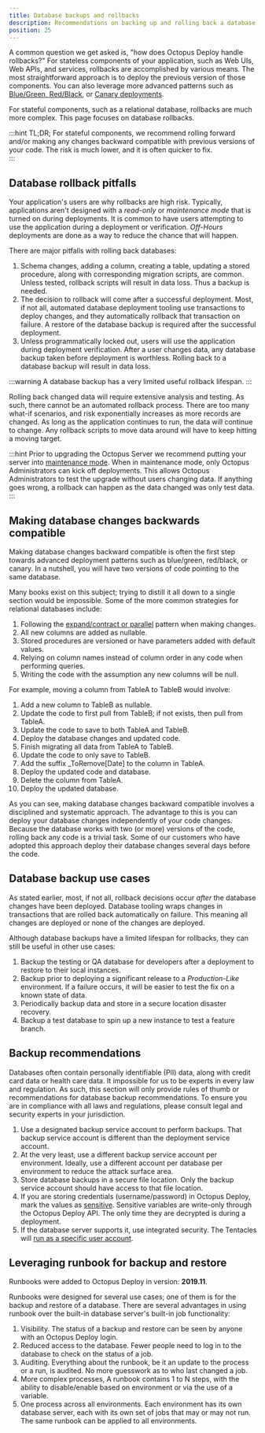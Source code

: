 ```yaml
---
title: Database backups and rollbacks
description: Recommendations on backing up and rolling back a database during a failed deployment.
position: 25
---
```


A common question we get asked is, "how does Octopus Deploy handle rollbacks?"  For stateless components of your application, such as Web UIs, Web APIs, and services, rollbacks are accomplished by various means.  The most straightforward approach is to deploy the previous version of those components.  You can also leverage more advanced patterns such as [Blue/Green, Red/Black](/docs/deployments/patterns/blue-green-deployments/index.md), or [Canary deployments](/docs/deployments/patterns/canary-deployments.md).  

For stateful components, such as a relational database, rollbacks are much more complex.  This page focuses on database rollbacks.

:::hint
TL;DR; For stateful components, we recommend rolling forward and/or making any changes backward compatible with previous versions of your code.  The risk is much lower, and it is often quicker to fix.  
:::

## Database rollback pitfalls

Your application's users are why rollbacks are high risk.  Typically, applications aren't designed with a *read-only* or *maintenance mode* that is turned on during deployments.  It is common to have users attempting to use the application during a deployment or verification.  *Off-Hours* deployments are done as a way to reduce the chance that will happen. 

There are major pitfalls with rolling back databases:

1. Schema changes, adding a column, creating a table, updating a stored procedure, along with corresponding migration scripts, are common.  Unless tested, rollback scripts will result in data loss.  Thus a backup is needed.
2. The decision to rollback will come after a successful deployment.  Most, if not all, automated database deployment tooling use transactions to deploy changes, and they automatically rollback that transaction on failure.  A restore of the database backup is required after the successful deployment.  
3. Unless programmatically locked out, users will use the application during deployment verification.  After a user changes data, any database backup taken before deployment is worthless.  Rolling back to a database backup will result in data loss.

:::warning
A database backup has a very limited useful rollback lifespan.
:::

Rolling back changed data will require extensive analysis and testing.  As such, there cannot be an automated rollback process.  There are too many what-if scenarios, and risk exponentially increases as more records are changed.  As long as the application continues to run, the data will continue to change.  Any rollback scripts to move data around will have to keep hitting a moving target. 

:::hint
Prior to upgrading the Octopus Server we recommend putting your server into [maintenance mode](/docs/administration/managing-infrastructure/maintenance-mode.md).  When in maintenance mode, only Octopus Administrators can kick off deployments.  This allows Octopus Administrators to test the upgrade without users changing data.  If anything goes wrong, a rollback can happen as the data changed was only test data.
:::

## Making database changes backwards compatible

Making database changes backward compatible is often the first step towards advanced deployment patterns such as blue/green, red/black, or canary.  In a nutshell, you will have two versions of code pointing to the same database.   

Many books exist on this subject; trying to distill it all down to a single section would be impossible. Some of the more common strategies for relational databases include:

1. Following the [expand/contract or parallel](https://www.martinfowler.com/bliki/ParallelChange.html) pattern when making changes.
2. All new columns are added as nullable.
3. Stored procedures are versioned or have parameters added with default values.
4. Relying on column names instead of column order in any code when performing queries.
5. Writing the code with the assumption any new columns will be null.

For example, moving a column from TableA to TableB would involve:

1. Add a new column to TableB as nullable.
2. Update the code to first pull from TableB; if not exists, then pull from TableA.
3. Update the code to save to both TableA and TableB.
4. Deploy the database changes and updated code.
5. Finish migrating all data from TableA to TableB.
6. Update the code to only save to TableB.
7. Add the suffix _ToRemove[Date] to the column in TableA.
8. Deploy the updated code and database.
9. Delete the column from TableA.
10. Deploy the updated database.

As you can see, making database changes backward compatible involves a disciplined and systematic approach.  The advantage to this is you can deploy your database changes independently of your code changes.  Because the database works with two (or more) versions of the code, rolling back any code is a trivial task.  Some of our customers who have adopted this approach deploy their database changes several days before the code.

## Database backup use cases

As stated earlier, most, if not all, rollback decisions occur _after_ the database changes have been deployed.  Database tooling wraps changes in transactions that are rolled back automatically on failure. This meaning all changes are deployed or none of the changes are deployed.  

Although database backups have a limited lifespan for rollbacks, they can still be useful in other use cases:

1. Backup the testing or QA database for developers after a deployment to restore to their local instances.
2. Backup prior to deploying a significant release to a *Production-Like* environment.  If a failure occurs, it will be easier to test the fix on a known state of data.
3. Periodically backup data and store in a secure location disaster recovery.
4. Backup a test database to spin up a new instance to test a feature branch.

## Backup recommendations

Databases often contain personally identifiable (PII) data, along with credit card data or health care data.  It impossible for us to be experts in every law and regulation.  As such, this section will only provide rules of thumb or recommendations for database backup recommendations.  To ensure you are in compliance with all laws and regulations, please consult legal and security experts in your jurisdiction.

1. Use a designated backup service account to perform backups.  That backup service account is different than the deployment service account.
2. At the very least, use a different backup service account per environment.  Ideally, use a different account per database per environment to reduce the attack surface area.
3. Store database backups in a secure file location.  Only the backup service account should have access to that file location.  
4. If you are storing credentials (username/password) in Octopus Deploy, mark the values as [sensitive](/docs/projects/variables/sensitive-variables.md).  Sensitive variables are write-only through the Octopus Deploy API.  The only time they are decrypted is during a deployment.
5. If the database server supports it, use integrated security.  The Tentacles will [run as a specific user account](/docs/infrastructure/deployment-targets/windows-targets/running-tentacle-under-a-specific-user-account.md).  

## Leveraging runbook for backup and restore

Runbooks were added to Octopus Deploy in version: **2019.11**.

Runbooks were designed for several use cases; one of them is for the backup and restore of a database.  There are several advantages in using runbook over the built-in database server's built-in job functionality:

1. Visibility. The status of a backup and restore can be seen by anyone with an Octopus Deploy login.  
2. Reduced access to the database. Fewer people need to log in to the database to check on the status of a job.
3. Auditing. Everything about the runbook, be it an update to the process or a run, is audited.  No more guesswork as to who last changed a job.
4. More complex processes, A runbook contains 1 to N steps, with the ability to disable/enable based on environment or via the use of a variable.
5. One process across all environments. Each environment has its own database server, each with its own set of jobs that may or may not run.  The same runbook can be applied to all environments.
